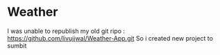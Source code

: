 # Weather
I was unable to republish my old git ripo : https://github.com/livujjwal/Weather-App.git
So i created new project to sumbit
